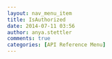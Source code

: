 ```yaml
---
layout: nav_menu_item
title: IsAuthorized
date: 2014-07-11 03:56
author: anya.stettler
comments: true
categories: [API Reference Menu]
---
```


